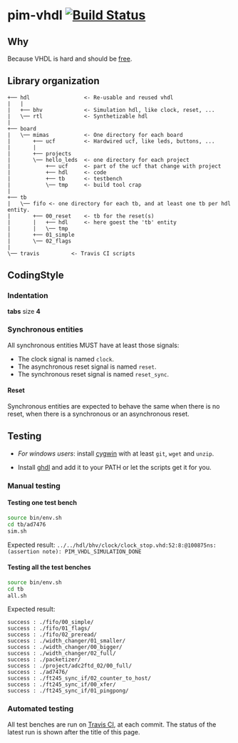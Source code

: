 # pim-vhdl [![Build Status](https://travis-ci.org/RandomReaper/pim-vhdl.svg?branch=master)](https://travis-ci.org/RandomReaper/pim-vhdl)

## Why
Because VHDL is hard and should be [free](https://fsf.org/).

## Library organization
```
+── hdl                 <- Re-usable and reused vhdl
|   |
|   +── bhv             <- Simulation hdl, like clock, reset, ...
|   \── rtl             <- Synthetizable hdl
|
+── board
|   \── mimas           <- One directory for each board
|       +── ucf         <- Hardwired ucf, like leds, buttons, ...
|       |
|       +── projects
|       \── hello_leds  <- one directory for each project
|           +── ucf     <- part of the ucf that change with project
|           +── hdl     <- code
|           +── tb      <- testbench
|           \── tmp     <- build tool crap
|
+── tb
|   \── fifo <- one directory for each tb, and at least one tb per hdl entity.
|       +── 00_reset    <- tb for the reset(s)
|       |   +── hdl     <- here goest the 'tb' entity
|       |   \── tmp
|       +── 01_simple
|       \── 02_flags
|
\── travis          <- Travis CI scripts
```

## CodingStyle
### Indentation
**tabs** size **4**
### Synchronous entities
All synchronous entities MUST have at least those signals:

* The clock signal is named ```clock```.
* The asynchronous reset signal is named ```reset```.
* The synchronous reset signal is named ```reset_sync```.

#### Reset
Synchronous entities are expected to behave the same when there is no
reset, when there is a synchronous or an asynchronous reset.

## Testing
* *For windows users*: install [cygwin](https://cygwin.com/setup-x86_64.exe) with at least ```git```, ```wget``` and ```unzip```.

* Install [ghdl](https://github.com/tgingold/ghdl) and add it to your PATH or
let the scripts get it for you.

### Manual testing

#### Testing one test bench
```bash
source bin/env.sh
cd tb/ad7476
sim.sh
```
Expected result: ```../../hdl/bhv/clock/clock_stop.vhd:52:8:@100875ns:(assertion note): PIM_VHDL_SIMULATION_DONE```

#### Testing all the test benches
```bash
source bin/env.sh
cd tb
all.sh
```
Expected result:
```
success : ./fifo/00_simple/
success : ./fifo/01_flags/
success : ./fifo/02_preread/
success : ./width_changer/01_smaller/
success : ./width_changer/00_bigger/
success : ./width_changer/02_full/
success : ./packetizer/
success : ./project/adc2ftd_02/00_full/
success : ./ad7476/
success : ./ft245_sync_if/02_counter_to_host/
success : ./ft245_sync_if/00_xfer/
success : ./ft245_sync_if/01_pingpong/
```

### Automated testing
All test benches are run on [Travis CI](https://travis-ci.org), at each commit. The status of the latest run is shown after the title of this page.


